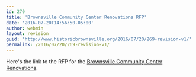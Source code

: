 ```yaml
---
id: 270
title: 'Brownsville Community Center Renovations RFP'
date: '2016-07-20T14:56:50-05:00'
author: webmin
layout: revision
guid: 'http://www.historicbrownsville.org/2016/07/20/269-revision-v1/'
permalink: /2016/07/20/269-revision-v1/
---
```


Here's the link to the RFP for the <a href="https://www.myescambia.com/open-government/projects/project-listing/brownsville-community-center">Brownsville Community Center Renovations</a>.